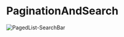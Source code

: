 # PaginationAndSearch



![PagedList-SearchBar](https://user-images.githubusercontent.com/109968031/214691590-9ea76b6d-4279-41e3-b4ec-9e9871c19d4a.PNG)

